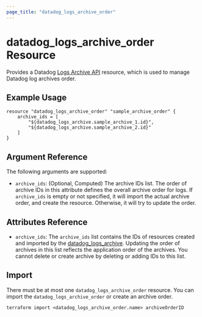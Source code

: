 ```yaml
---
page_title: "datadog_logs_archive_order"
---
```


# datadog_logs_archive_order Resource

Provides a Datadog [Logs Archive API](https://docs.datadoghq.com/api/v2/logs-archives/) resource, which is used to manage Datadog log archives order.

## Example Usage

```hcl
resource "datadog_logs_archive_order" "sample_archive_order" {
    archive_ids = [
        "${datadog_logs_archive.sample_archive_1.id}",
        "${datadog_logs_archive.sample_archive_2.id}"
    ]
}
```

## Argument Reference

The following arguments are supported:

- `archive_ids`: (Optional, Computed) The archive IDs list. The order of archive IDs in this attribute defines the overall archive order for logs. If `archive_ids` is empty or not specified, it will import the actual archive order, and create the resource. Otherwise, it will try to update the order.

## Attributes Reference

- `archive_ids`: The `archive_ids` list contains the IDs of resources created and imported by the [datadog_logs_archive](logs_archive.html#datadog_logs_archive). Updating the order of archives in this list reflects the application order of the archives. You cannot delete or create archive by deleting or adding IDs to this list.

## Import

There must be at most one `datadog_logs_archive_order` resource. You can import the `datadog_logs_archive_order` or create an archive order.

```
terraform import <datadog_logs_archive_order.name> archiveOrderID
```
